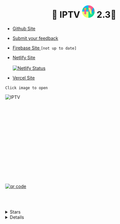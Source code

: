 
<h1 align='center'>🌟 IPTV <a href="https://kunsh13.github.io/"><img src="/img/favicon_round.png" width="40" height="40"></a> 2.3🌟</h1>


- [Github Site](https://bit.ly/_iptv_)
- [Submit your feedback](https://github.com/kunsh13/iptv/discussions)

- [Firebase Site ](https://kunsh13-iptv.firebaseapp.com/)       ```[not up to date]```


- [Netlify Site](https://kunsh13.netlify.app/) <br><br>
 [![Netlify Status](https://api.netlify.com/api/v1/badges/b649cddc-2888-4ee6-9391-fa6be667a902/deploy-status)](https://app.netlify.com/sites/kunsh13/deploys)
- [Vercel Site](https://iptv13.vercel.app)

```Click image to open```

[<img align="left" alt="IPTV" width="500px" height="281px" src="img/banner.png" />][site]

[site]: https://bit.ly/_iptv_


[<img align="middle" alt="qr code" width="281px" height="281px" src="img/qr_c.png" />][site]
<br>
<br><br>
<br>



<details>
<summary>Stars</summary>

<a href="https://bit.ly/_iptv_">
 <picture>
   <source media="(prefers-color-scheme: dark)" srcset="https://api.star-history.com/svg?repos=kunsh13/kunsh13.github.io&type=Date&theme=dark" />
   <source media="(prefers-color-scheme: light)" srcset="https://api.star-history.com/svg?repos=kunsh13/kunsh13.github.io&type=Date" />
   <img alt="Star History Chart" src="https://api.star-history.com/svg?repos=kunsh13/kunsh13.github.io%20&type=Date" />
 </picture>
</a>


</details>




<details>
  <summary>Details</summary>

Journey so far:<br><br>
I have developed a WIFI Internet radio prototype using Embedded C++ and KaRadio32 opensource library. KaRadio ([Github](https://github.com/karawin/Ka-Radio32) /  [FB](https://www.facebook.com/groups/162949914181385) / [Hackstor.io](https://hackaday.io/project/11570-wifi-webradio-on-esp8266-or-esp32)). 

  * Prototype v1: MCU ESP32 WROOM + 0.9 in OLED I2C Display + DAC VS1053b 24Bit I2S audio processor, 3 Band eq. Porting in Dev kit.

  * Prototype v2: Due to the buffering of streams, I have migrated the project to ESP32 WROVER-B 8 MB SPI PSRAM + 1.4 in OLED I2C Display + PCM5102 32Bit I2S audio processor. I have added AAC and OGG audio streams over the https. Devkit is not available in my region. I have to get the mcu and custom build my own board. No time for PCBway.

  * Prototype v3: I am porting the project in LilyGo [TTGO TAudio](https://github.com/LilyGO/TTGO-TAudio). MCU ESP32 WROVER-B + DAC WM8978 I2S 24Bit 5 band eq. As compared to v2 this is a complete Devkit. 
<br>


As I kept learning I have created this web app. Video streams are added along with internet radio streams. I have created this project for fun and learning purpose.

 [![Sparkline](https://stars.medv.io/kunsh13/iptv.svg)](https://stars.medv.io/kunsh13/)


</details>

<br>
